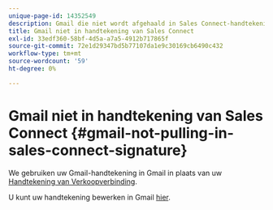 ```yaml
---
unique-page-id: 14352549
description: Gmail die niet wordt afgehaald in Sales Connect-handtekening - Marketo Docs - Productdocumentatie
title: Gmail niet in handtekening van Sales Connect
exl-id: 33edf360-58bf-4d5a-a7a5-4912b717865f
source-git-commit: 72e1d29347bd5b77107da1e9c30169cb6490c432
workflow-type: tm+mt
source-wordcount: '59'
ht-degree: 0%

---
```


# Gmail niet in handtekening van Sales Connect {#gmail-not-pulling-in-sales-connect-signature}

We gebruiken uw Gmail-handtekening in Gmail in plaats van uw [Handtekening van Verkoopverbinding](https://toutapp.com/next#settings).

U kunt uw handtekening bewerken in Gmail [hier](https://mail.google.com/mail/u/0/#settings/general).

